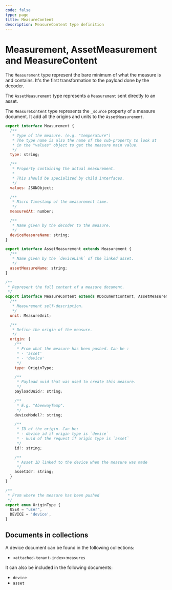 ```yaml
---
code: false
type: page
title: MeasureContent
description: MeasureContent type definition
---
```


# Measurement, AssetMeasurement and MeasureContent

The `Measurement` type represent the bare minimum of what the measure is and contains. It's the first transformation to the payload done by the decoder.

The `AssetMeasurement` type represents a `Measurement` sent directly to an asset.

The `MeasureContent` type represents the `_source` property of a measure document. It add all the origins and units to the `AssetMeasurement`.

```js
export interface Measurement {
  /**
   * Type of the measure. (e.g. "temperature")
   * The type name is also the name of the sub-property to look at
   * in the "values" object to get the measure main value.
   */
  type: string;

  /**
   * Property containing the actual measurement.
   *
   * This should be specialized by child interfaces.
   */
  values: JSONObject;

  /**
   * Micro Timestamp of the measurement time.
   */
  measuredAt: number;

  /**
   * Name given by the decoder to the measure.
   */
  deviceMeasureName: string;
}

export interface AssetMeasurement extends Measurement {
  /**
   * Name given by the `deviceLink` of the linked asset.
   */
  assetMeasureName: string;
}

/**
 * Represent the full content of a measure document.
 */
export interface MeasureContent extends KDocumentContent, AssetMeasurement {
  /**
   * Measurement self-description.
   */
  unit: MeasureUnit;

  /**
   * Define the origin of the measure.
   */
  origin: {
    /**
     * From what the measure has been pushed. Can be :
     * - 'asset'
     * - 'device'
     */
    type: OriginType;

    /**
     * Payload uuid that was used to create this measure.
     */
    payloadUuid?: string;

    /**
     * E.g. "AbeewayTemp".
     */
    deviceModel?: string;

    /**
     * ID of the origin. Can be:
     * - device id if origin type is `device`
     * - kuid of the request if origin type is `asset`
     */
    id?: string;

    /**
     * Asset ID linked to the device when the measure was made
     */
    assetId?: string;
  }
}

/**
 * From where the measure has been pushed
 */
export enum OriginType {
  USER = "user",
  DEVICE = 'device',
}
```


## Documents in collections

A device document can be found in the following collections:
- `<attached-tenant-index>`:`measures`

It can also be included in the following documents:
- `device`
- `asset`

